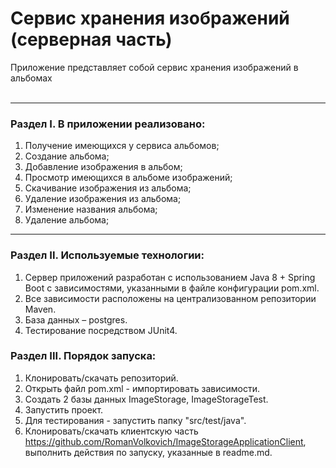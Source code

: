 # Сервис хранения изображений (серверная часть) <br>
Приложение представляет собой сервис хранения изображений в альбомах <br>
<br>
***
### Раздел I. В приложении реализовано:
1. Получение имеющихся у сервиса альбомов;
2. Создание альбома;
3. Добавление изображения в альбом;
4. Просмотр имеющихся в альбоме изображений;
5. Скачивание изображения из альбома;
6. Удаление изображения из альбома;
7. Изменение названия альбома;
8. Удаление альбома;
***
### Раздел II. Используемые технологии:

1. Сервер приложений разработан с использованием Java 8 + Spring Boot с зависимостями, указанными в файле конфигурации pom.xml.<br>
2. Все зависимости расположены на централизованном репозитории Maven.<br>
3. База данных – postgres.<br>
4. Тестирование посредством JUnit4.<br>

### Раздел III. Порядок запуска:
1. Клонировать/скачать репозиторий.<br>
2. Открыть файл pom.xml - импортировать зависимости.<br>
3. Создать 2 базы данных ImageStorage, ImageStorageTest.<br>
4. Запустить проект.<br>
5. Для тестирования - запустить папку "src/test/java".<br>
6. Клонировать/скачать клиентскую часть https://github.com/RomanVolkovich/ImageStorageApplicationClient, выполнить действия по запуску, указанные в readme.md.<br>
